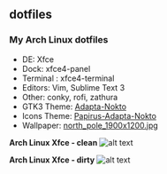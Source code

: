 ## dotfiles


### My Arch Linux dotfiles

* DE: Xfce
* Dock: xfce4-panel
* Terminal : xfce4-terminal
* Editors: Vim, Sublime Text 3
* Other: conky, rofi, zathura
* GTK3 Theme: [Adapta-Nokto](https://github.com/adapta-project/adapta-gtk-theme)
* Icons Theme: [Papirus-Adapta-Nokto](https://github.com/PapirusDevelopmentTeam/papirus-icon-theme)
* Wallpaper: [north_pole_1900x1200.jpg](https://i.hizliresim.com/mJzPpV.jpg)


**Arch Linux Xfce - clean**
![alt text](https://i.hizliresim.com/a1D5NR.png)

**Arch Linux Xfce - dirty**
![alt text](https://i.hizliresim.com/POoqNv.png)

